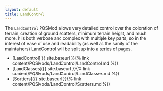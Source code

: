 ```yaml
---
layout: default
title: LandControl
---
```


The `LandControl` PQSMod allows very detailed control over the coloration of terrain, creation of ground scatters, minimum terrain height, and much more.
It is both verbose and complex with multiple key parts, so in the interest of ease of use and readability (as well as the sanity of the maintainers) LandControl will be split up into a series of pages.

* [LandControl]({{ site.baseurl }}{% link content/PQSMods/LandControl/LandControl.md %})
* [LandClasses]({{ site.baseurl }}{% link content/PQSMods/LandControl/LandClasses.md %})
* [Scatters]({{ site.baseurl }}{% link content/PQSMods/LandControl/Scatters.md %})
